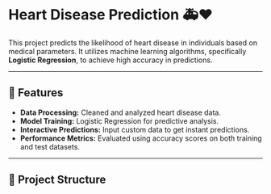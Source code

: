 # Heart Disease Prediction 🚑❤️

This project predicts the likelihood of heart disease in individuals based on medical parameters. It utilizes machine learning algorithms, specifically **Logistic Regression**, to achieve high accuracy in predictions.  

---

## 🧠 Features

- **Data Processing:** Cleaned and analyzed heart disease data.
- **Model Training:** Logistic Regression for predictive analysis.
- **Interactive Predictions:** Input custom data to get instant predictions.
- **Performance Metrics:** Evaluated using accuracy scores on both training and test datasets.

---

## 📂 Project Structure

